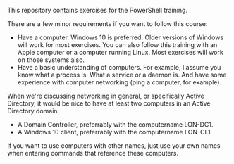 This repository contains exercises for the PowerShell training.

There are a few minor requirements if you want to follow this course:
- Have a computer. Windows 10 is preferred. Older versions of Windows will work for most exercises. You can also follow this training with an Apple computer or a computer running Linux. Most exercises will work on those systems also.
- Have a basic understanding of computers. For example, I assume you know what a process is. What a service or a daemon is. And have some experience with computer networking (ping a computer, for example).

When we're discussing networking in general, or specifically Active Directory, it would be nice to have at least two computers in an Active Directory domain.
- A Domain Controller, preferrably with the computername LON-DC1.
- A Windows 10 client, preferrably with the computername LON-CL1.

If you want to use computers with other names, just use your own names when entering commands that reference these computers.

